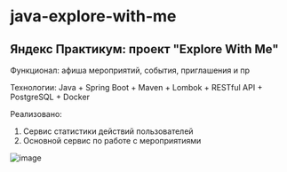 # java-explore-with-me

## Яндекс Практикум: проект "Explore With Me"
Функционал: афиша мероприятий, события, приглашения и пр

Технологии: Java + Spring Boot + Maven + Lombok + RESTful API + PostgreSQL + Docker

Реализовано:
1. Сервис статистики действий пользователей
2. Основной сервис по работе с мероприятиями

![image](https://user-images.githubusercontent.com/92729800/228220358-a3a16600-c073-4d19-bda6-1b8ac3c5667f.png)